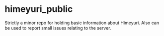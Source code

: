 # himeyuri_public
Strictly a minor repo for holding basic information about Himeyuri. Also can be used to report small issues relating to the server.
